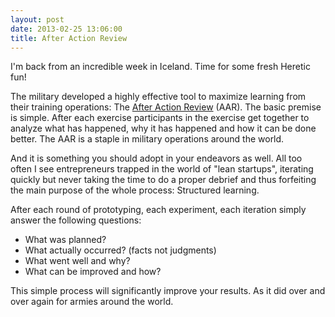 ```yaml
---
layout: post
date: 2013-02-25 13:06:00
title: After Action Review
---
```

I'm back from an incredible week in Iceland. Time for some fresh Heretic fun!

The military developed a highly effective tool to maximize learning from their training operations: The [After Action Review](http://en.wikipedia.org/wiki/After_action_review) (AAR). The basic premise is simple. After each exercise participants in the exercise get together to analyze what has happened, why it has happened and how it can be done better. The AAR is a staple in military operations around the world.

And it is something you should adopt in your endeavors as well. All too often I see entrepreneurs trapped in the world of "lean startups", iterating quickly but never taking the time to do a proper debrief and thus forfeiting the main purpose of the whole process: Structured learning.

After each round of prototyping, each experiment, each iteration simply answer the following questions:

- What was planned?
- What actually occurred? (facts not judgments)
- What went well and why?
- What can be improved and how?

This simple process will significantly improve your results. As it did over and over again for armies around the world.